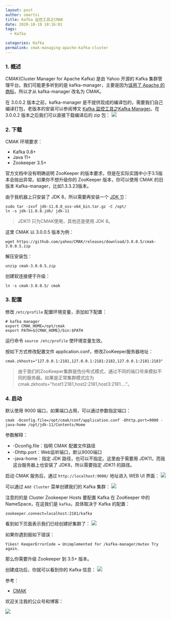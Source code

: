 ```yaml
---
layout: post
author: smartsi
title: Kafka 监控工具之CMAK
date: 2020-10-10 18:16:01
tags:
  - Kafka

categories: Kafka
permalink: cmak-managing-apache-kafka-cluster
---
```


### 1. 概述

CMAK(Cluster Manager for Apache Kafka) 是由 Yahoo 开源的 Kafka 集群管理平台。我们可能更多听到的是 kafka-manager，主要是因为[误用了 Apache 的商标](https://blog.wolfogre.com/redirect/v3/A7Ovh0QYxtuK0fIiLDSDltsSAwM8Cv46xcU7LxImWv3FUwS7BsX_BENNQUvFJQomNsX_AzcxMzESAwM8Cv46xcVaFgY7bkEGFtw7If3FPAZNCsX-awQs_msEzK0JBPkMzBgGQQkWBujF)，所以才从 kafka-manager 改名为 CMAK。

在 3.0.0.2 版本之前，kafka-manager 是不提供现成的编译包的，需要我们自己编译打包，老版本的安装可以参阅博文 [Kafka 监控工具之Kafka Manager](http://smartsi.club/use-kafka-manager-to-manage-kafka.html)。在 3.0.0.2 版本之后我们可以直接下载编译后的 zip 包：
![](5)

### 2. 下载

CMAK 环境要求：
- Kafka 0.8+
- Java 11+
- Zookeeper 3.5+

官方文档中没有明确说明 ZooKeeper 的版本要求，但是在实际实践中小于3.5版本会抛出异常。如果你不想升级你的 ZooKeeper 版本，你可以使用 CMAK 的旧版本 Kafka-manager，比如1.3.3.23版本。

由于我机器上只安装了 JDK 8，所以需要再安装一个 [JDK 11](https://www.oracle.com/java/technologies/javase-jdk11-downloads.html)：
```
sudo tar -zxvf jdk-11.0.8_osx-x64_bin.tar.gz -C /opt/
ln -s jdk-11.0.8.jdk/ jdk-11
```
> JDK11 只为CMAK使用，其他还是使用 JDK 8。

这里 CMAK 以 3.0.0.5 版本为例：
```
wget https://github.com/yahoo/CMAK/releases/download/3.0.0.5/cmak-3.0.0.5.zip
```
解压安装包：
```
unzip cmak-3.0.0.5.zip
```
创建软连接便于升级：
```
ln -s cmak-3.0.0.5/ cmak
```

### 3. 配置

修改 `/etc/profile` 配置环境变量，添加如下配置：
```
# kafka manager
export CMAK_HOME=/opt/cmak
export PATH=${CMAK_HOME}/bin:$PATH
```
运行命令 `source /etc/profile` 使环境变量生效。

按如下方式修改配置文件 application.conf，修改ZooKeeper服务器地址：
```
cmak.zkhosts="127.0.0.1:2181,127.0.0.1:2181:2182,127.0.0.1:2181:2183"
```
> 由于我们的ZooKeeper集群是伪分布式模式，通过不同的端口号来模拟不同的服务器。如果是正常集群模式应为 cmak.zkhosts="host1:2181,host2:2181,host3:2181...."。

### 4. 启动

默认使用 9000 端口，如果端口占用，可以通过参数指定端口：
```
cmak -Dconfig.file=/opt/cmak/conf/application.conf -Dhttp.port=9000 -java-home /opt/jdk-11/Contents/Home
```
参数解释：
- -Dconfig.file：指明 CMAK 配置文件路径
- -Dhttp.port：Web监听端口，默认9000端口
- -java-home：指定 JDK 路径，也可以不指定。这里由于需要用 JDK11，而我这台服务器上也安装了 JDK8，所以需要指定 JDK11 的路径。

启动 CMAK 服务后，通过 `http://localhost:9000/` 地址进入 WEB UI 界面：
![](4)

可以通过 `Add Cluster` 菜单创建我们的 Kafka 集群：
![](1)

注意的的是 Cluster Zookeeper Hosts 要配置 Kafka 在 ZooKeeper 中的 NameSpace，在这我们是 `kafka`，具体取决于 Kafka 的配置：
```
zookeeper.connect=localhost:2181/kafka
```
看到如下页面表示我们已经创建好集群了：
![](2)

如果你遇到报如下错误：
```
Yikes! KeeperErrorCode = Unimplemented for /kafka-manager/mutex Try again.
```
那么你需要升级 Zookeeper 到 3.5+ 版本。

创建成功后，你就可以看到你的 Kafka 信息：
![](3)

参考：
- [CMAK](https://github.com/yahoo/CMAK)

欢迎关注我的公众号和博客：

![](https://github.com/sjf0115/PubLearnNotes/blob/master/image/Other/smartsi.jpg?raw=true)

